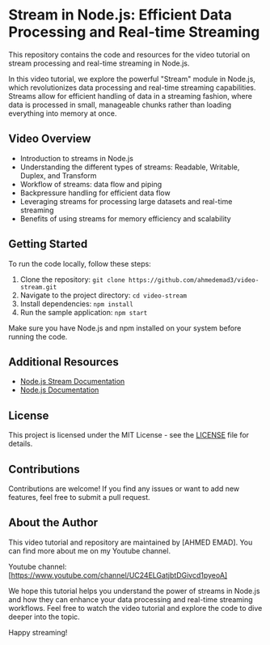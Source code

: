 # Stream in Node.js: Efficient Data Processing and Real-time Streaming

This repository contains the code and resources for the video tutorial on stream processing and real-time streaming in Node.js.

In this video tutorial, we explore the powerful "Stream" module in Node.js, which revolutionizes data processing and real-time streaming capabilities. Streams allow for efficient handling of data in a streaming fashion, where data is processed in small, manageable chunks rather than loading everything into memory at once.

## Video Overview

- Introduction to streams in Node.js
- Understanding the different types of streams: Readable, Writable, Duplex, and Transform
- Workflow of streams: data flow and piping
- Backpressure handling for efficient data flow
- Leveraging streams for processing large datasets and real-time streaming
- Benefits of using streams for memory efficiency and scalability

## Getting Started

To run the code locally, follow these steps:

1. Clone the repository: `git clone https://github.com/ahmedemad3/video-stream.git`
2. Navigate to the project directory: `cd video-stream`
3. Install dependencies: `npm install`
4. Run the sample application: `npm start`

Make sure you have Node.js and npm installed on your system before running the code.

## Additional Resources

- [Node.js Stream Documentation](https://nodejs.org/api/stream.html)
- [Node.js Documentation](https://nodejs.org/docs)

## License

This project is licensed under the MIT License - see the [LICENSE](LICENSE) file for details.

## Contributions

Contributions are welcome! If you find any issues or want to add new features, feel free to submit a pull request.

## About the Author

This video tutorial and repository are maintained by [AHMED EMAD]. You can find more about me on my Youtube channel.

Youtube channel: [https://www.youtube.com/channel/UC24ELGatjbtDGivcd1pyeoA]

We hope this tutorial helps you understand the power of streams in Node.js and how they can enhance your data processing and real-time streaming workflows. Feel free to watch the video tutorial and explore the code to dive deeper into the topic.

Happy streaming!
